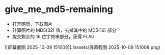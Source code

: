 # give_me_md5-remaining

- 打开网页，下载图片
- 计算图片的 MD5(32) 值，去掉其中的 MD5(16) 部分
- 提交剩余的 16 位字符串部分，获得 FLAG


![屏幕截图 2025-10-09 151008](./assets/屏幕截图 2025-10-09 151008.png)
